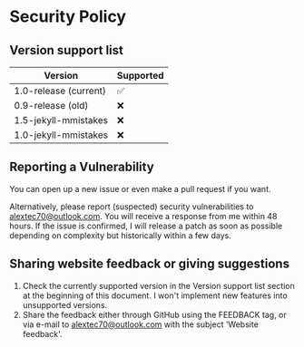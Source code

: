 # Security Policy

## Version support list

| Version | Supported          |
| ------- | ------------------ |
| 1.0-release (current) | :white_check_mark: |
| 0.9-release (old) | :x: |
| 1.5-jekyll-mmistakes | :x: |
| 1.0-jekyll-mmistakes | :x: |

## Reporting a Vulnerability

You can open up a new issue or even make a pull request if you want.

Alternatively, please report (suspected) security vulnerabilities to alextec70@outlook.com. You will receive a response from me within 48 hours. If the issue is confirmed, I will release a patch as soon as possible depending on complexity but historically within a few days.

## Sharing website feedback or giving suggestions
1. Check the currently supported version in the Version support list section at the beginning of this document. I won't implement new features into unsupported versions.
2. Share the feedback either through GitHub using the FEEDBACK tag, or via e-mail to alextec70@outlook.com with the subject 'Website feedback'.
